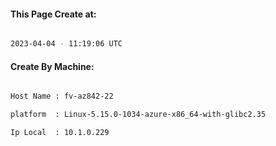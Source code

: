 
   
#### This Page Create at:

```bash

2023-04-04 - 11:19:06 UTC

```

#### Create By Machine:

```bash

Host Name : fv-az842-22

platform  : Linux-5.15.0-1034-azure-x86_64-with-glibc2.35

Ip Local  : 10.1.0.229

```

